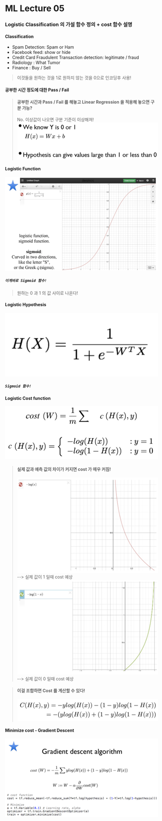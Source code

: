 # ML Lecture 05
### Logistic Classification 의 가설 함수 정의 + cost 함수 설명
#### Classification
* Spam Detection: Spam or Ham
* Facebook feed: show or hide
* Credit Card Fraudulent Transaction detection: legitimate / fraud
* Radiology : What Tumor
* Finance : Buy / Sell
> 이것들을 원하는 것을 1로 원하지 않는 것을 0으로 인코딩후 사용!

#### 공부한 시간 정도에 대한 Pass / Fail
> #### 공부한 시간과 Pass / Fail 를 해놓고 Linear Regression 을 적용해 놓으면 구분 가능?
> No. 이상값이 나오면 구분 기준이 이상해져!
> ![img](img/lec05-1.png)

#### Logistic Function
![img](img/lec05-2.png)
##### `이게바로 Sigmoid 함수!`
> 원하는 0 과 1 의 값 사이로 나온다!

#### Logistic Hypothesis
![img](img/lec05-3.png)
##### `Sigmoid 함수!`

#### Logistic Cost function
![img](img/lec05-4.png)
> #### 실제 값과 예측 값의 차이가 커지면 cost 가 매우 커짐!
> ![img](img/lec05-5.png)
> --> 실제 값이 1 일때 cost 예상
> ![img](img/lec05-6.png)
> --> 실제 값이 0 일때 cost 예상

> #### 이걸 조합하면 Cost 를 계산할 수 있다!
> ![img](img/lec05-7.png)

#### Minimize cost - Gradient Descent
![img](img/lec05-8.png)